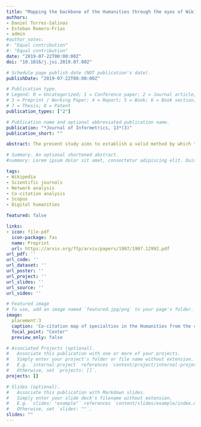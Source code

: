 ```yaml
---
title: "Mapping the backbone of the Humanities through the eyes of Wikipedia"
authors:
- Daniel Torres-Salinas
- Esteban Romero-Frías
- admin
#author_notes:
#- "Equal contribution"
#- "Equal contribution"
date: "2019-07-22T00:00:00Z"
doi: "10.1016/j.joi.2019.07.002"

# Schedule page publish date (NOT publication's date).
publishDate: "2019-07-22T00:00:00Z"

# Publication type.
# Legend: 0 = Uncategorized; 1 = Conference paper; 2 = Journal article;
# 3 = Preprint / Working Paper; 4 = Report; 5 = Book; 6 = Book section;
# 7 = Thesis; 8 = Patent
publication_types: ["2"]

# Publication name and optional abbreviated publication name.
publication: "*Journal of Informetrics, 13*(3)"
publication_short: ""

abstract: The present study aims to establish a valid method by which to apply the co-citation methodology to Wikipedia article references and, subsequently, to map these relationships between scientific papers. This method, originally applied to scientific literature, will be transferred to the digital environment of collective knowledge generation. To this end, a dataset containing Wikipedia references collected from Altmetric and Scopus’ Journal Metrics journals has been used. The articles have been categorized according to the disciplines and specialties established in the All Science Journal Classification (ASJC). They have also been grouped by journal of publication. A set of articles in the Humanities, comprising 25555 Wikipedia articles with 41655 references to 32245 resources, has been selected. Finally, a descriptive statistical study has been conducted and co-citations have been mapped using networks and indicators of degree and betweenness centrality.

# Summary. An optional shortened abstract.
#summary: Lorem ipsum dolor sit amet, consectetur adipiscing elit. Duis posuere tellus ac convallis placerat. Proin tincidunt magna sed ex sollicitudin condimentum.

tags:
- Wikipedia
- Scientific journals
- Network analysis
- Co-citation analysis
- Scopus
- Digital humanities

featured: false

links:
- icon: file-pdf
  icon-package: fas
  name: Preprint
  url: https://arxiv.org/ftp/arxiv/papers/1907/1907.12992.pdf
url_pdf: ''
url_code: ''
url_dataset: ''
url_poster: ''
url_project: ''
url_slides: ''
url_source: ''
url_video: ''

# Featured image
# To use, add an image named `featured.jpg/png` to your page's folder. 
image:
  placement:3
  caption: 'Co-citation map of specialties in the Humanities from the co-citations received from Wikipedia entries during the period 2007–2017 using the Pathfinder algorithm'
  focal_point: "Center"
  preview_only: false

# Associated Projects (optional).
#   Associate this publication with one or more of your projects.
#   Simply enter your project's folder or file name without extension.
#   E.g. `internal-project` references `content/project/internal-project/index.md`.
#   Otherwise, set `projects: []`.
projects: []

# Slides (optional).
#   Associate this publication with Markdown slides.
#   Simply enter your slide deck's filename without extension.
#   E.g. `slides: "example"` references `content/slides/example/index.md`.
#   Otherwise, set `slides: ""`.
slides: ""
---
```

